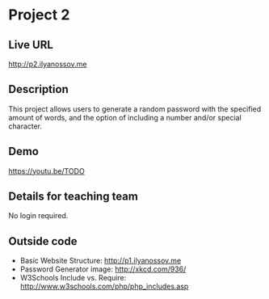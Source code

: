 # Project 2

## Live URL
<http://p2.ilyanossov.me>

## Description
This project allows users to generate a random password with the specified amount of words, and the option of including a number and/or special character.

## Demo
<https://youtu.be/TODO>

## Details for teaching team
No login required.

## Outside code
* Basic Website Structure: http://p1.ilyanossov.me
* Password Generator image: http://xkcd.com/936/
* W3Schools Include vs. Require: http://www.w3schools.com/php/php_includes.asp
